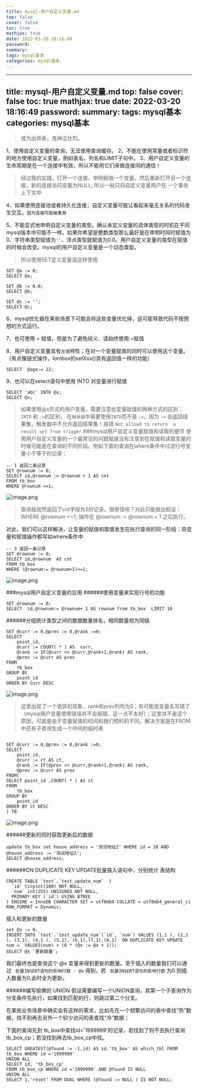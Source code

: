 ```yaml
---
title: mysql-用户自定义变量.md
top: false
cover: false
toc: true
mathjax: true
date: 2022-03-20 18:16:49
password:
summary:
tags: mysql基本
categories: mysql基本
---
```

---
title: mysql-用户自定义变量.md
top: false
cover: false
toc: true
mathjax: true
date: 2022-03-20 18:16:49
password:
summary:
tags: mysql基本
categories: mysql基本
---
> 或为出师表，鬼神泣壮烈。

1、使用自定义变量的查询，无法使用查询缓存。
2、不能在使用常量或者标识符的地方使用自定义变量，例如表名、列名和LIMIT子句中。
3、用户自定义变量的生命周期是在一个连接中有效，所以不能用它们来做连接间的通信！
> 经过我的实践，打开一个连接，申明赋值一个变量。然后重新打开另一个连接，新的连接访问变量为NULL; 所以一般只将自定义变量用户在 一个事务上下文中

4、如果使用连接池或者持久化连接，自定义变量可能让看起来毫无关系的代码发生交互。`因为连接可能被重用`

5、不能显式地申明自定义变量的类型。确认未定义变量的具体类型的时机在不同mysql版本中可能不一样。如果你希望是整数类型那么最好是在申明时同时赋值为0、字符串类型赋值为`''`、浮点类型就赋值为0.0。用户自定义变量的类型在赋值的时候会改变。mysql的用户自定义变量是一个动态类型。

> 所以使用SET定义变量请这样使用
~~~
SET @a := 0;
SELECT @a;

SET @b := 0.0;
SELECT @b;

SET @c := '';
SELECT @c;
~~~


6、mysql优化器在某些场景下可能会将这些变量优化掉，这可能导致代码不按预想的方式运行。


7、也可使用 = 赋值，但是为了避免歧义、请始终使用:=赋值

8、用户自定义变量具有`左值`特性；在对一个变量赋值的同时可以使用这个变量。（有点像链式操作，lombox的setXxx()具有返回值一样的功能）

~~~
SELECT  @age:= 22;
~~~
9、也可以在select语句中使用 INTO 对变量进行赋值

~~~
SELECT 'abc' INTO @x;
SELECT @x;
~~~
> 如果使用@x形式的用户变量，需要注意给变量赋值的两种方式的区别： `INTO` 和 `:=`的区别， 在`触发器`中需要使用`INTO`而不是 `:=`，因为 `:=` 会返回结果集，触发器中不允许返回结果集！报错 `Not allowd to return  a result set from trigger`
###mysql用户自定义变量赋值和读取的细节
使用用户自定义变量的一个最常见的问题就是没有注意到在赋值和读取变量的时候可能是在查询的不同阶段。例如下面的查询在where条件中过滤行号变量小于等于的记录：

~~~
-- 1 返回二条记录
SET @rownum := 0;
SELECT id,@rownum := @rownum + 1 AS cnt
FROM tb_box
WHERE @rownum <=1;
~~~
![image.png](https://upload-images.jianshu.io/upload_images/13965490-68b71514cecf83a4.png?imageMogr2/auto-orient/strip%7CimageView2/2/w/1240)
> 查询就居然返回了cnt字段为2的记录。很奇怪吧？对此只能做出假设：WHERE @rownum <=1; 操作在 @rownum := @rownum + 1 之后执行。

对此，我们可以这样解决，让变量的赋值和取值发生在执行查询的同一阶段：将变量和赋值操作都写如where条件中

~~~
-- 3 返回一条记录
SET @rownum := 0;
SELECT id,@rownum  AS cnt
FROM tb_box
WHERE (@rownum:= @rownum+1)<=1;
~~~
![image.png](https://upload-images.jianshu.io/upload_images/13965490-f200211b7bb56424.png?imageMogr2/auto-orient/strip%7CimageView2/2/w/1240)

###mysql用户自定义变量的应用
######使用变量来实现行号的功能
~~~
SET @rownum := 0;
SELECT  id,@rownum:= @rownum+ 1 AS rownum from tb_box  LIMIT 10
~~~


######分组统计类型之间的数据数量排名，相同数量视为同级

~~~
SET @curr := 0,@prev := 0,@rank :=0;
SELECT
	point_id,
	@curr := COUNT( * ) AS  curr,
	@rank := IF(@curr <> @curr,@rank+1,@rank) AS rank,
	@prev := @curr AS prev
FROM
	tb_box 
GROUP BY
	point_id 
ORDER BY curr DESC
~~~
![image.png](https://upload-images.jianshu.io/upload_images/13965490-c05e196eec29fb7b.png?imageMogr2/auto-orient/strip%7CimageView2/2/w/1240)

> 这里出现了一个诡异的现象，rank和prev列均为0；有可能是变量名写错了（mysql用户变量使用错误并不会报错，这一点不友好）；这里并不是这个原因，可能是由于变量赋值的时间和我们预料的不同。解决方案是在FROM中还有子查询生成一个中间的临时表
~~~

SET @curr := 0,@prev := 0,@rank :=0;
SELECT
	point_id,
	@curr := ct AS ct,
	@rank := IF(@prev <> @curr,@rank+1,@rank) AS rank,
	@prev := @curr AS prev
FROM(
SELECT point_id ,COUNT( * ) AS ct
FROM
	tb_box 
GROUP BY
	point_id 
ORDER BY ct DESC
) TB
~~~
![image.png](https://upload-images.jianshu.io/upload_images/13965490-fac1018ad9d4ba3d.png?imageMogr2/auto-orient/strip%7CimageView2/2/w/1240)

######更新的同时获取更新后的数据
~~~
update tb_box set house_address = '测试地址2' WHERE id = 10 AND @house_address := '测试地址2';
SELECT @house_address;

~~~

######ON DUPLICATE KEY UPDATE批量插入语句中，分别统计
表结构
~~~
CREATE TABLE `test`.`test_update_num`  (
  `id` tinyint(100) NOT NULL,
  `num` int(255) UNSIGNED NOT NULL,
  PRIMARY KEY (`id`) USING BTREE
) ENGINE = InnoDB CHARACTER SET = utf8mb4 COLLATE = utf8mb4_general_ci ROW_FORMAT = Dynamic;
~~~
插入和更新的数量
~~~
set @x := 0;
INSERT INTO `test`.`test_update_num`(`id`, `num`) VALUES (1,1 ), (2,1 ), (3,1), (4,1 ), (5,1), (6,1),(7,1),(8,1)  ON DUPLICATE KEY UPDATE num =  VALUES(num) + (0 * (@x := @x + 1));
SELECT @x '更新数量';
~~~
我们最终也是查询这个  @x 变量来得到更新的数量。至于插入的数量我们可以通过 ` 批量INSERT语句的影响行数 - @x` 得到，若 ` 批量INSERT语句的影响行数` 为0 则插入数量为0,此时全为更新。

######编写偷懒的 UNION
假设需要编写一个UNION查询，其第一个子查询作为分支条件先执行，如果找到匹配的行，则跳过第二个分支。

在某些业务场景中确实会有这样的需求，比如先在一个频繁访问的表中查找“热”数据，找不到再去另外一个较少访问的表查找“冷”数据；

下面的查询先到 tb_box中查找id='1999999'的记录，若找到了则不去执行查询tb_box_cp；若没找到再去tb_box_cp中找。
~~~
SELECT GREATEST(@found := -1,id) AS id,'tb_box' AS which_tbl FROM tb_box WHERE id ='1999999' 
UNION ALL
SELECT id, 'tb_box_cp'
FROM tb_box_cp WHERE id ='1999999' AND @found IS NULL
UNION ALL
SELECT 1,'reset' FROM DUAL WHERE (@found := NULL ) IS NOT NULL;
~~~

